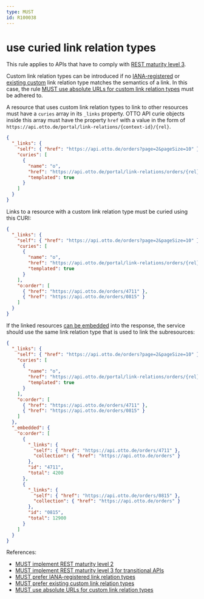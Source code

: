 ```yaml
---
type: MUST
id: R100038
---
```


# use curied link relation types

This rule applies to APIs that have to comply with [REST maturity level 3](@guidelines/R000033).

Custom link relation types can be introduced if no [IANA-registered](@guidelines/R100036) or [existing custom](@guidelines/R100035) link relation type matches the semantics of a link.
In this case, the rule [MUST use absolute URLs for custom link relation types](@guidelines/R100037) must be adhered to.

A resource that uses custom link relation types to link to other resources must have a `curies` array in its `_links` property. OTTO API curie objects inside this array must have the property `href` with a value in the form of `https://api.otto.de/portal/link-relations/{context-id}/{rel}`.

```json
{
  "_links": {
    "self": { "href": "https://api.otto.de/orders?page=2&pageSize=10" },
    "curies": [
      {
        "name": "o",
        "href": "https://api.otto.de/portal/link-relations/orders/{rel}",
        "templated": true
      }
    ]
  }
}
```

Links to a resource with a custom link relation type must be curied using this CURI:

```json
{
  "_links": {
    "self": { "href": "https://api.otto.de/orders?page=2&pageSize=10" },
    "curies": [
      {
        "name": "o",
        "href": "https://api.otto.de/portal/link-relations/orders/{rel}",
        "templated": true
      }
    ],
    "o:order": [
      { "href": "https://api.otto.de/orders/4711" },
      { "href": "https://api.otto.de/orders/0815" }
    ]
  }
}
```

If the linked resources [can be embedded](@guidelines/R000041) into the response, the service should use the same link relation type that is used to link the subresources:

```json
{
  "_links": {
    "self": { "href": "https://api.otto.de/orders?page=2&pageSize=10" },
    "curies": [
      {
        "name": "o",
        "href": "https://api.otto.de/portal/link-relations/orders/{rel}",
        "templated": true
      }
    ],
    "o:order": [
      { "href": "https://api.otto.de/orders/4711" },
      { "href": "https://api.otto.de/orders/0815" }
    ]
  },
  "_embedded": {
    "o:order": [
      {
        "_links": {
          "self": { "href": "https://api.otto.de/orders/4711" },
          "collection": { "href": "https://api.otto.de/orders" }
        },
        "id": "4711",
        "total": 4200
      },
      {
        "_links": {
          "self": { "href": "https://api.otto.de/orders/0815" },
          "collection": { "href": "https://api.otto.de/orders" }
        },
        "id": "0815",
        "total": 12900
      }
    ]
  }
}
```

References:
- [MUST implement REST maturity level 2](@guidelines/R000032)
- [MUST implement REST maturity level 3 for transitional APIs](@guidelines/R000033)
- [MUST prefer IANA-registered link relation types](@guidelines/R100036)
- [MUST prefer existing custom link relation types](@guidelines/R100035)
- [MUST use absolute URLs for custom link relation types](@guidelines/R100037)
